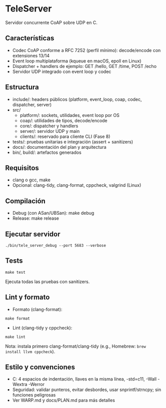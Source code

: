 # TeleServer

Servidor concurrente CoAP sobre UDP en C.

## Características
- Codec CoAP conforme a RFC 7252 (perfil mínimo): decode/encode con extensiones 13/14
- Event loop multiplataforma (kqueue en macOS, epoll en Linux)
- Dispatcher + handlers de ejemplo: GET /hello, GET /time, POST /echo
- Servidor UDP integrado con event loop y codec

## Estructura
- include/: headers públicos (platform, event_loop, coap, codec, dispatcher, server)
- src/
  - platform/: sockets, utilidades, event loop por OS
  - coap/: utilidades de tipos, decode/encode
  - core/: dispatcher y handlers
  - server/: servidor UDP y main
  - clients/: reservado para cliente CLI (Fase 8)
- tests/: pruebas unitarias e integración (assert + sanitizers)
- docs/: documentación del plan y arquitectura
- bin/, build/: artefactos generados

## Requisitos
- clang o gcc, make
- Opcional: clang-tidy, clang-format, cppcheck, valgrind (Linux)

## Compilación
- Debug (con ASan/UBSan):
  make debug
- Release:
  make release

## Ejecutar servidor
```
./bin/tele_server_debug --port 5683 --verbose
```

## Tests
```
make test
```
Ejecuta todas las pruebas con sanitizers.

## Lint y formato
- Formato (clang-format):
```
make format
```
- Lint (clang-tidy y cppcheck):
```
make lint
```
Nota: instala primero clang-format/clang-tidy (e.g., Homebrew: `brew install llvm cppcheck`).

## Estilo y convenciones
- C: 4 espacios de indentación, llaves en la misma línea, -std=c11, -Wall -Wextra -Werror
- Seguridad: validar punteros, evitar desbordes, usar snprintf/strncpy; sin funciones peligrosas
- Ver WARP.md y docs/PLAN.md para más detalles